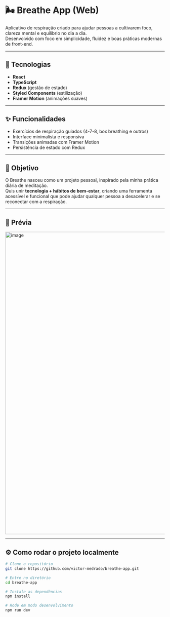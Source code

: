 # 🌬️ Breathe App (Web)

Aplicativo de respiração criado para ajudar pessoas a cultivarem foco, clareza mental e equilíbrio no dia a dia.  
Desenvolvido com foco em simplicidade, fluidez e boas práticas modernas de front-end.

---

## 🚀 Tecnologias
- **React**
- **TypeScript**
- **Redux** (gestão de estado)
- **Styled Components** (estilização)
- **Framer Motion** (animações suaves)

---

## ✨ Funcionalidades
- Exercícios de respiração guiados (4-7-8, box breathing e outros)
- Interface minimalista e responsiva
- Transições animadas com Framer Motion
- Persistência de estado com Redux

---

## 🎯 Objetivo
O Breathe nasceu como um projeto pessoal, inspirado pela minha prática diária de meditação.  
Quis unir **tecnologia + hábitos de bem-estar**, criando uma ferramenta acessível e funcional que pode ajudar qualquer pessoa a desacelerar e se reconectar com a respiração.

---

## 📸 Prévia
<img width="911" height="955" alt="image" src="https://github.com/user-attachments/assets/e4a130d9-a9f6-4e2e-9261-6252ed05d81f" />


---

## ⚙️ Como rodar o projeto localmente

```bash
# Clone o repositório
git clone https://github.com/victor-medrado/breathe-app.git

# Entre no diretório
cd breathe-app

# Instale as dependências
npm install

# Rode em modo desenvolvimento
npm run dev
